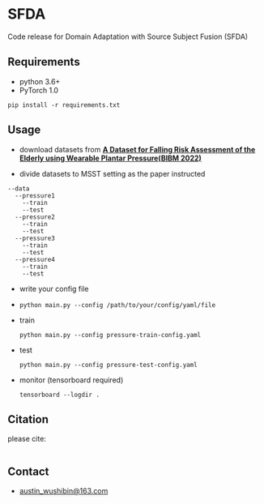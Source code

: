 # SFDA
Code release for Domain Adaptation with Source Subject Fusion (SFDA)

## Requirements
- python 3.6+
- PyTorch 1.0

`pip install -r requirements.txt`

## Usage

- download datasets from **[A Dataset for Falling Risk Assessment of the Elderly using Wearable Plantar Pressure(BIBM 2022)](https://doi.org/10.1109/BIBM55620.2022.9995052)** 

- divide datasets to MSST setting as the paper instructed
```
--data
  --pressure1
    --train
    --test
  --pressure2
    --train
    --test
  --pressure3
    --train
    --test
  --pressure4
    --train
    --test
```
       
- write your config file

- `python main.py --config /path/to/your/config/yaml/file`

- train

  `python main.py --config pressure-train-config.yaml`

- test

  `python main.py --config pressure-test-config.yaml`
  
- monitor (tensorboard required)

  `tensorboard --logdir .`
  
## Citation
please cite:
```

```

## Contact
- austin_wushibin@163.com
